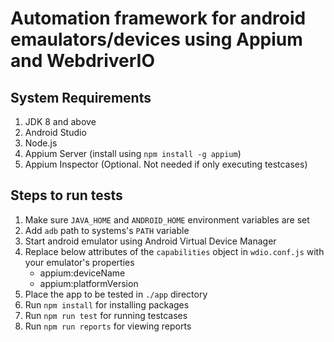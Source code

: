 # Automation framework for android emaulators/devices using Appium and WebdriverIO

## System Requirements
1. JDK 8 and above
2. Android Studio 
3. Node.js
4. Appium Server (install using `npm install -g appium`)
5. Appium Inspector (Optional. Not needed if only executing testcases)

## Steps to run tests
1. Make sure `JAVA_HOME` and `ANDROID_HOME` environment variables are set 
2. Add `adb` path to systems's `PATH` variable
3. Start android emulator using Android Virtual Device Manager
4. Replace below attributes of the `capabilities` object in `wdio.conf.js` with your emulator's properties
    * appium:deviceName
    * appium:platformVersion
5. Place the app to be tested in `./app` directory
6. Run `npm install` for installing packages
7. Run `npm run test` for running testcases
8. Run `npm run reports` for viewing reports
    

